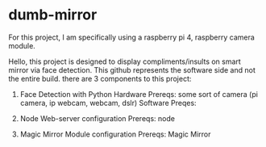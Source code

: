 # dumb-mirror

For this project, I am specifically using a raspberry pi 4, raspberry camera module.

Hello, this project is designed to display compliments/insults on smart mirror via face detection. This github represents the software side and not the entire build. there are 3 components to this project:

1. Face Detection with Python
  Hardware Prereqs: some sort of camera (pi camera, ip webcam, webcam, dslr)
  Software Preqes: 
  
2. Node Web-server configuration
  Prereqs: node
3. Magic Mirror Module configuration
  Prereqs: Magic Mirror
